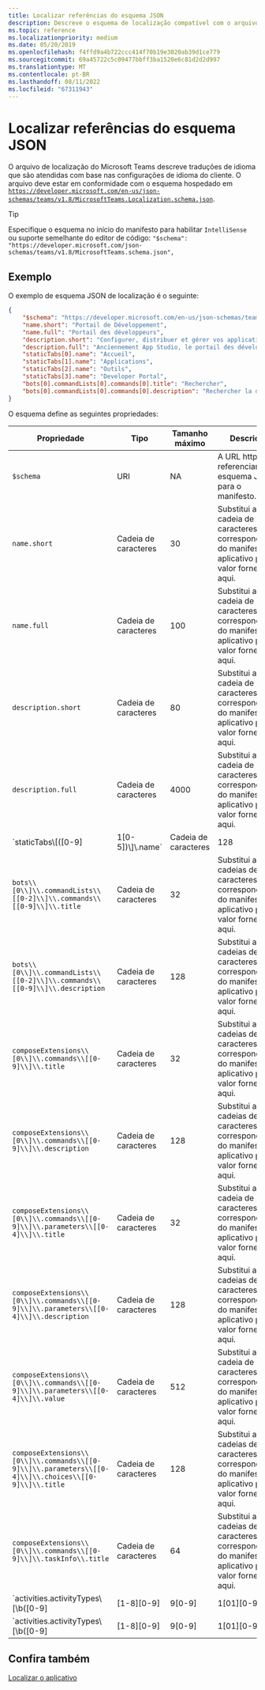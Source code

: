 ```yaml
---
title: Localizar referências do esquema JSON
description: Descreve o esquema de localização compatível com o arquivo de localização do Microsoft Teams usando um esquema de exemplo
ms.topic: reference
ms.localizationpriority: medium
ms.date: 05/20/2019
ms.openlocfilehash: f4ffd9a4b722ccc414f70b19e3020ab39d1ce779
ms.sourcegitcommit: 69a45722c5c09477bbff3ba1520e6c81d2d2d997
ms.translationtype: MT
ms.contentlocale: pt-BR
ms.lasthandoff: 08/11/2022
ms.locfileid: "67311943"
---
```

# <a name="localize-json-schema-reference"></a>Localizar referências do esquema JSON

O arquivo de localização do Microsoft Teams descreve traduções de idioma que são atendidas com base nas configurações de idioma do cliente. O arquivo deve estar em conformidade com o esquema hospedado em [`https://developer.microsoft.com/en-us/json-schemas/teams/v1.8/MicrosoftTeams.Localization.schema.json`](https://developer.microsoft.com/en-us/json-schemas/teams/v1.8/MicrosoftTeams.Localization.schema.json).

> [!TIP]
> Especifique o esquema no início do manifesto para habilitar `IntelliSense` ou suporte semelhante do editor de código: `"$schema": "https://developer.microsoft.com/json-schemas/teams/v1.8/MicrosoftTeams.schema.json",`

## <a name="example"></a>Exemplo

O exemplo de esquema JSON de localização é o seguinte:

```json
{
    "$schema": "https://developer.microsoft.com/en-us/json-schemas/teams/v1.9/MicrosoftTeams.Localization.schema.json",
    "name.short": "Portail de Développement",
    "name.full": "Portail des développeurs",
    "description.short": "Configurer, distribuer et gérer vos applications Microsoft Teams",
    "description.full": "Anciennement App Studio, le portail des développeurs peut vous aider où que vous soyez dans votre parcours de développement d’applications Microsoft Teams.1. Configurez une nouvelle application ou importez une application existante.2. Configurez les fonctionnalités de votre application et d’autres métadonnées importantes.3. Obtenez des ressources pour vous aider à créer une application de haute qualité.3. Testez votre application directement dans Teams.4. Distribuez votre application dans votre organisation ou dans le Store Teams.5. Analysez l’utilisation, l’engagement et d’autres informations sur votre application. Le portail inclut également des outils pour concevoir des scènes virtuelles personnalisées, des cartes adaptatives et l’intégration à la Plateforme d’identités Microsoft.",
    "staticTabs[0].name": "Accueil",
    "staticTabs[1].name": "Applications",
    "staticTabs[2].name": "Outils",
    "staticTabs[3].name": "Developer Portal",
    "bots[0].commandLists[0].commands[0].title": "Rechercher",
    "bots[0].commandLists[0].commands[0].description": "Rechercher la documentation Teams appropriée"
}
```

O esquema define as seguintes propriedades:

|Propriedade|Tipo|Tamanho máximo|Descrição|
|---------------|--------|---------|------------------|
|`$schema`|URI|NA|A URL https:// referenciando o esquema JSON para o manifesto.|
|`name.short`|Cadeia de caracteres|30|Substitui a cadeia de caracteres correspondente do manifesto do aplicativo pelo valor fornecido aqui.|
|`name.full`|Cadeia de caracteres|100|Substitui a cadeia de caracteres correspondente do manifesto do aplicativo pelo valor fornecido aqui.|
|`description.short`|Cadeia de caracteres|80|Substitui a cadeia de caracteres correspondente do manifesto do aplicativo pelo valor fornecido aqui.|
|`description.full`|Cadeia de caracteres|4000|Substitui a cadeia de caracteres correspondente do manifesto do aplicativo pelo valor fornecido aqui.|
|`staticTabs\\[([0-9]|1[0-5])\\]\\.name`|Cadeia de caracteres|128|Substitui as cadeias de caracteres correspondentes do manifesto do aplicativo pelo valor fornecido aqui.|
|`bots\\[0\\]\\.commandLists\\[[0-2]\\]\\.commands\\[[0-9]\\]\\.title`|Cadeia de caracteres|32|Substitui as cadeias de caracteres correspondentes do manifesto do aplicativo pelo valor fornecido aqui.|
|`bots\\[0\\]\\.commandLists\\[[0-2]\\]\\.commands\\[[0-9]\\]\\.description`|Cadeia de caracteres|128|Substitui as cadeias de caracteres correspondentes do manifesto do aplicativo pelo valor fornecido aqui.|
|`composeExtensions\\[0\\]\\.commands\\[[0-9]\\]\\.title`|Cadeia de caracteres|32|Substitui as cadeias de caracteres correspondentes do manifesto do aplicativo pelo valor fornecido aqui.|
|`composeExtensions\\[0\\]\\.commands\\[[0-9]\\]\\.description`|Cadeia de caracteres|128|Substitui as cadeias de caracteres correspondentes do manifesto do aplicativo pelo valor fornecido aqui.|
|`composeExtensions\\[0\\]\\.commands\\[[0-9]\\]\\.parameters\\[[0-4]\\]\\.title`|Cadeia de caracteres|32|Substitui a cadeia de caracteres correspondente do manifesto do aplicativo pelo valor fornecido aqui.|
|`composeExtensions\\[0\\]\\.commands\\[[0-9]\\]\\.parameters\\[[0-4]\\]\\.description`|Cadeia de caracteres|128|Substitui as cadeias de caracteres correspondentes do manifesto do aplicativo pelo valor fornecido aqui.|
|`composeExtensions\\[0\\]\\.commands\\[[0-9]\\]\\.parameters\\[[0-4]\\]\\.value`|Cadeia de caracteres|512|Substitui a cadeia de caracteres correspondente do manifesto do aplicativo pelo valor fornecido aqui.|
|`composeExtensions\\[0\\]\\.commands\\[[0-9]\\]\\.parameters\\[[0-4]\\]\\.choices\\[[0-9]\\]\\.title`|Cadeia de caracteres|128|Substitui as cadeias de caracteres correspondentes do manifesto do aplicativo pelo valor fornecido aqui.|
|`composeExtensions\\[0\\]\\.commands\\[[0-9]\\]\\.taskInfo\\.title`|Cadeia de caracteres|64|Substitui as cadeias de caracteres correspondentes do manifesto do aplicativo pelo valor fornecido aqui.|
|`activities.activityTypes\\[\\b([0-9]|[1-8][0-9]|9[0-9]|1[01][0-9]|12[0-7])\\b]\\.description`|Cadeia de caracteres|128|Uma breve descrição da notificação|
|`activities.activityTypes\\[\\b([0-9]|[1-8][0-9]|9[0-9]|1[01][0-9]|12[0-7])\\b]\\.templateText`|Cadeia de caracteres|128|Ex: "{actor} criou a tarefa {taskId} para você"|

## <a name="see-also"></a>Confira também

[Localizar o aplicativo](~/concepts/build-and-test/apps-localization.md)
